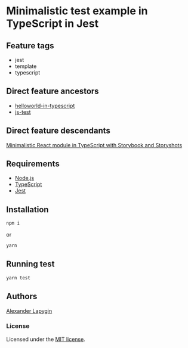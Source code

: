 # Minimalistic test example in TypeScript in Jest


## Feature tags

- jest
- template
- typescript

## Direct feature ancestors

* [helloworld-in-typescript](https://github.com/softspider/helloworld-in-typescript)
* [js-test](https://github.com/softspider/js-test)

## Direct feature descendants

[Minimalistic React module in TypeScript with Storybook and Storyshots](https://github.com/softspider/react-ts-storybook-storyshots/blob/master/README.md)

## Requirements

* [Node.js](https://nodejs.org/en/download/package-manager/)
* [TypeScript](https://www.typescriptlang.org/)
* [Jest](https://jestjs.io/)

## Installation

```sh
npm i
```

or

```sh
yarn
```

## Running test

```sh
yarn test
```

## Authors

[Alexander Lapygin](https://github.com/AlexanderLapygin)

### License

Licensed under the [MIT license](./LICENSE).
